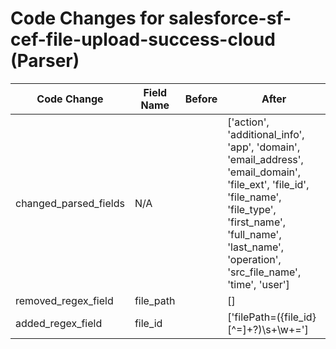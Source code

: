 # Code Changes for salesforce-sf-cef-file-upload-success-cloud (Parser)

| Code Change | Field Name | Before | After |
|-------------|------------|--------|-------|
| changed_parsed_fields | N/A |  | ['action', 'additional_info', 'app', 'domain', 'email_address', 'email_domain', 'file_ext', 'file_id', 'file_name', 'file_type', 'first_name', 'full_name', 'last_name', 'operation', 'src_file_name', 'time', 'user'] |
| removed_regex_field | file_path |  | [] |
| added_regex_field | file_id |  | ['filePath=({file_id}[^=]+?)\s+\w+='] |